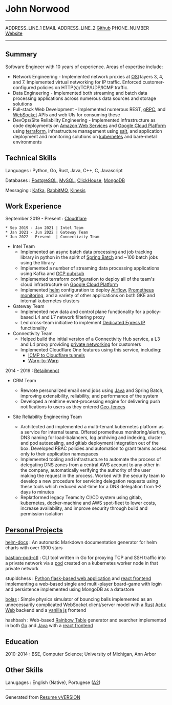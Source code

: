 John Norwood
============

----------------------------    ---------------------------
ADDRESS_LINE_1                  EMAIL
ADDRESS_LINE_2                  [Github](https://github.com/norwoodj)
PHONE_NUMBER                    [Website](https://jmn23.com)
----------------------------    ---------------------------


Summary
-------
Software Engineer with 10 years of experience. Areas of expertise include:

* Network Engineering - Implemented network proxies at [OSI](https://en.wikipedia.org/wiki/OSI_model) layers 3, 4, and 7.
  Implemented virtual networking for IP traffic. Enforced customer-configured policies on HTTP(s)/TCP/UDP/ICMP traffic.
* Data Engineering - Implemented both streaming and batch data processing applications across numerous data sources
  and storage solutions
* Full-stack Web Development - Implemented numerous REST, [gRPC](https://grpc.io/), and [WebSocket](https://developer.mozilla.org/en-US/docs/Web/API/WebSockets_API) APIs and web UIs for consuming these
* DevOps/Site Reliability Engineering - Implemented infrastructure as code deployments on [Amazon Web Services](https://aws.amazon.com/)
  and [Google Cloud Platform](https://cloud.google.com) using [terraform](https://www.terraform.io/), infrastructure management using
  [salt](https://saltproject.io/), and application deployment and monitoring solutions on [kubernetes](https://kubernetes.io/)
  and bare-metal environments


Technical Skills
----------------
Languages
:   Python, Go, Rust, Java, C++, C, Javascript

Databases
:   [PostgreSQL](https://www.postgresql.org/), [MySQL](https://www.mysql.com/), [ClickHouse](https://clickhouse.com/), [MongoDB](https://www.mongodb.com/)

Messaging
:   [Kafka](https://www.confluent.io/lp/apache-kafka/), [RabbitMQ](https://www.rabbitmq.com), [Kinesis](https://aws.amazon.com/kinesis)

Work Experience
---------------
September 2019 - Present
:   [Cloudflare](https://www.cloudflare.com/about-overview)

    * Sep 2019 - Jan 2021 | Intel Team
    * Jan 2021 - Jun 2022 | Gateway Team
    * Jun 2022 - Present  | Connectivity Team

* Intel Team
    * Implemented an async batch data processing and job tracking library in python in the spirit of [Spring Batch](https://spring.io/projects/spring-batch)
      and ~100 batch jobs using the library
    * Implemented a number of streaming data processing applications using Kafka and [GCP pub/sub](https://cloud.google.com/pubsub)
    * Implemented terraform configuration to deploy all of the team's cloud infrastructure on [Google Cloud Platform](https://cloud.google.com)
    * Implemented [helm](https://helm.sh/) configuration to deploy [Airflow](https://airflow.apache.org/), [Prometheus monitoring](https://prometheus.io/), and
      a variety of other applications on both GKE and internal kubernetes clusters
* Gateway Team
    * Implemented new data and control plane functionality for a policy-based L4 and L7 network filtering proxy
    * Led cross-team initiative to implement [Dedicated Egress IP](https://developers.cloudflare.com/cloudflare-one/policies/gateway/egress-policies/dedicated-egress-ips)
      functionality
* Connectivity Team
    * Helped build the initial version of a Connectivity Hub service, a L3 and L4 proxy providing
      [private networking](https://developers.cloudflare.com/cloudflare-one/connections/connect-networks/private-net/)
      for customers 
    * Implemented Cloudflare One features using this service, including:
        * [ICMP to Cloudflare tunnels](https://blog.cloudflare.com/the-most-exciting-ping-release/)
        * [Warp-to-Warp](https://blog.cloudflare.com/warp-to-warp/)


2014 - 2019
:   [Retailmenot](https://www.retailmenot.com/corp)

* CRM Team
    * Rewrote personalized email send jobs using [Java](https://www.java.com/en/) and Spring Batch, improving extensibility,
      reliability, and performance of the system
    * Developed a realtime event-processing engine for delivering push notifications to users as they entered [Geo-fences](https://en.wikipedia.org/wiki/Geo-fence)

* Site Reliability Engineering Team
    * Architected and implemented a multi-tenant kubernetes platform as a service for internal teams. Offered prometheus
      monitoring/alerting, DNS naming for load-balancers, log archiving and indexing, cluster and pod autoscaling, and
      gitlab deployment integration out of the box. Developed RBAC policies and automation to grant teams access only to
      their application namespaces
    * Implemented tooling and infrastructure to automate the process of delegating DNS zones from a central AWS account
      to any other in the company, automatically verifying the authority of the user making the request in the process.
      Worked with the security team to develop a new procedure for servicing delegation requests using these tools which
      reduced wait-time for a DNS delegation from 1-2 days to minutes
    * Replatformed legacy Teamcity CI/CD system using gitlab, kubernetes, docker-machine and AWS spot-fleet to lower
      costs, increase availability, and improve security through build and permission isolation


[Personal Projects](https://github.com/norwoodj)
-----------------
[helm-docs](https://github.com/norwoodj/helm-docs)
:   An automatic Markdown documentation generator for helm charts with over 1300 stars

[bastion-pod-ctl](https://github.com/norwoodj/bastion-pod-ctl)
:   CLI tool written in Go for proxying TCP and SSH traffic into a private network via a [pod](https://kubernetes.io/docs/concepts/workloads/pods/) created on a kubernetes
    worker node in that private network

stupidchess
:   [Python flask-based web application](https://github.com/norwoodj/stupidchess-backend) and [react frontend](https://github.com/norwoodj/stupidchess-frontend)
    implementing a web-based single and multi-player board-game with login and persistence implemented using MongoDB
    as a datastore

[bolas](https://github.com/norwoodj/bolas)
:   Simple physics simulator of bouncing balls implemented as an unnecessarily complicated WebSocket client/server
    model with a [Rust](https://www.rust-lang.org/) [Actix Web](https://actix.rs/) backend and a [vanilla js](http://vanilla-js.com/)
    frontend

hashbash
:   Web-based [Rainbow Table](https://en.wikipedia.org/wiki/Rainbow_table) generator and searcher implemented in both [Go](https://github.com/norwoodj/hashbash-backend-go) and
    [Java](https://github.com/norwoodj/hashbash-backend-java) with a [react frontend](https://github.com/norwoodj/hashbash-frontend)

Education
---------
2010-2014
: BSE, Computer Science; University of Michigan, Ann Arbor

Other Skills
------------
Lanugages
: English (Native), Portugese ([A2](https://www.coe.int/en/web/common-european-framework-reference-languages/level-descriptions))

----------------------------------------------
Generated from [Resume vVERSION](https://github.com/norwoodj/docs/blob/VERSION/docs/resume.md)
